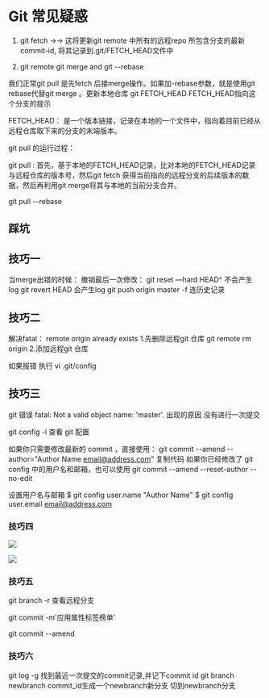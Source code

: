 # Git 常见疑惑

1. git fetch  →→ 这将更新git remote 中所有的远程repo 所包含分支的最新commit-id, 将其记录到.git/FETCH_HEAD文件中

2. git remote
git merge and git --rebase

我们正常git pull  是先fetch 后接merge操作。如果加-rebase参数，就是使用git rebase代替git merge 。更新本地仓库
git  FETCH_HEAD   FETCH_HEAD指向这个分支的提示

FETCH_HEAD： 是一个版本链接，记录在本地的一个文件中，指向着目前已经从远程仓库取下来的分支的末端版本。

git pull 的运行过程：

git pull : 首先，基于本地的FETCH_HEAD记录，比对本地的FETCH_HEAD记录与远程仓库的版本号，然后git fetch 获得当前指向的远程分支的后续版本的数据，然后再利用git merge将其与本地的当前分支合并。


git pull --rebase

## 踩坑




## 技巧一

当merge出错的时候：
撤销最后一次修改：
git reset —hard HEAD^  不会产生log
git revert HEAD  会产生log
git push origin master -f  连历史记录

## 技巧二

解决fatal： remote origin already exists 
1.先删除远程git 仓库
git remote rm origin
2.添加远程git 仓库

如果报错 执行 vi .git/config


## 技巧三

git 错误 fatal: Not a valid object name: 'master'.
出现的原因 没有进行一次提交

git config -l
查看 git 配置


如果你只需要修改最新的 commit ，直接使用：
git commit --amend --author="Author Name <email@address.com>"
复制代码
如果你已经修改了 git config 中的用户名和邮箱，也可以使用
git commit --amend --reset-author --no-edit

设置用户名与邮箱
$ git config user.name "Author Name"
$ git config user.email email@address.com


### 技巧四

![](https://tva1.sinaimg.cn/large/007S8ZIlly1gdvnuxshn5j31h00cst9a.jpg)

![](https://tva1.sinaimg.cn/large/007S8ZIlly1gdvnuu4j2zj31740limyx.jpg)

### 技巧五

git branch -r 查看远程分支

git commit -m'应用属性标签榜单'


git commit --amend


###  技巧六

git log -g 找到最近一次提交的commit记录,并记下commit id
git branch newbranch commit_id生成一个newbranch新分支
切到newbranch分支
